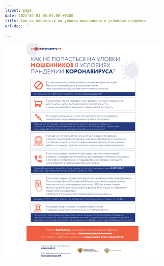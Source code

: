 ```yaml
---
layout: page
date: 2021-04-01 05:04:00 +0300
title: Как не попасться на уловки мошенников в условиях пандемии
url-doc: ''

---
```

![](/uploads/covid19-moshenniki_2.jpg)